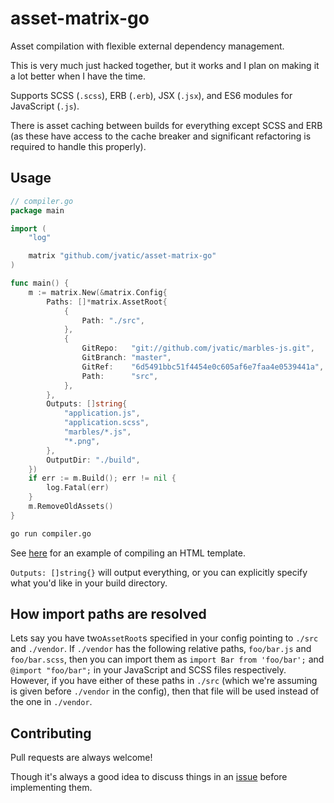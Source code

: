 asset-matrix-go
===============

Asset compilation with flexible external dependency management.

This is very much just hacked together, but it works and I plan on making it a lot better when I have the time.

Supports SCSS (`.scss`), ERB (`.erb`), JSX (`.jsx`), and ES6 modules for JavaScript (`.js`).

There is asset caching between builds for everything except SCSS and ERB (as these have access to the cache breaker and significant refactoring is required to handle this properly).

## Usage

```go
// compiler.go
package main

import (
	"log"

	matrix "github.com/jvatic/asset-matrix-go"
)

func main() {
	m := matrix.New(&matrix.Config{
		Paths: []*matrix.AssetRoot{
			{
				Path: "./src",
			},
			{
				GitRepo:   "git://github.com/jvatic/marbles-js.git",
				GitBranch: "master",
				GitRef:    "6d5491bbc51f4454e0c605af6e7faa4e0539441a",
				Path:      "src",
			},
		},
		Outputs: []string{
			"application.js",
			"application.scss",
			"marbles/*.js",
			"*.png",
		},
		OutputDir: "./build",
	})
	if err := m.Build(); err != nil {
		log.Fatal(err)
	}
	m.RemoveOldAssets()
}
```

```sh
go run compiler.go
```

See [here](https://github.com/flynn/flynn/blob/007ec3ced7b4323153b58e88b2709d3290070eb1/dashboard/app/compiler.go#L82-L119) for an example of compiling an HTML template.

`Outputs: []string{}` will output everything, or you can explicitly specify what you'd like in your build directory.

## How import paths are resolved

Lets say you have two`AssetRoot`s specified in your config pointing to `./src` and `./vendor`. If `./vendor` has the following relative paths, `foo/bar.js` and `foo/bar.scss`, then you can import them as `import Bar from 'foo/bar';` and `@import "foo/bar";` in your JavaScript and SCSS files respectively. However, if you have either of these paths in `./src` (which we're assuming is given before `./vendor` in the config), then that file will be used instead of the one in `./vendor`.

## Contributing

Pull requests are always welcome!

Though it's always a good idea to discuss things in an [issue](https://github.com/jvatic/asset-matrix-go/issues) before implementing them.
